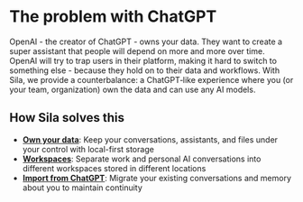 # The problem with ChatGPT

OpenAI - the creator of ChatGPT - owns your data. They want to create a super assistant that people will depend on more and more over time. OpenAI will try to trap users in their platform, making it hard to switch to something else - because they hold on to their data and workflows. With Sila, we provide a counterbalance: a ChatGPT‑like experience where you (or your team, organization) own the data and can use any AI models.

## How Sila solves this

- **[Own your data](own.md)**: Keep your conversations, assistants, and files under your control with local-first storage
- **[Workspaces](features/workspaces.md)**: Separate work and personal AI conversations into different workspaces stored in different locations
- **[Import from ChatGPT](features/import-from-chatgpt.md)**: Migrate your existing conversations and memory about you to maintain continuity